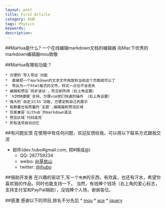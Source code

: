 ```yaml
---
layout: post
title: First Article 
category: 科研
tags: Physics 
keywords: 
description: 
---
```

##MaHua是什么?
    一个在线编辑markdown文档的编辑器
    向Mac下优秀的markdown编辑器mou致敬

##MaHua有哪些功能？

    * 方便的`导入导出`功能
    *  直接把一个markdown的文本文件拖放到当前这个页面就可以了
    *  导出为一个html格式的文件，样式一点也不会丢失
    * 编辑和预览`同步滚动`，所见即所得（右上角设置）
    * `VIM快捷键`支持，方便vim党们快速的操作 （右上角设置）
    * 强大的`自定义CSS`功能，方便定制自己的展示
    * 有数量也有质量的`主题`,编辑器和预览区域
    * 完美兼容`Github`的markdown语法
    * 预览区域`代码高亮`
    * 所有选项自动记忆

##有问题反馈
    在使用中有任何问题，欢迎反馈给我，可以用以下联系方式跟我交流

* 邮件(dev.hubo#gmail.com, 把#换成@)
    * QQ: 287759234
    * weibo: [@草依山](http://weibo.com/ihubo)
    * twitter: [@ihubo](http://twitter.com/ihubo)

##捐助开发者
    在兴趣的驱动下,写一个`免费`的东西，有欣喜，也还有汗水，希望你喜欢我的作品，同时也能支持一下。
    当然，有钱捧个钱场（右上角的爱心标志，支持支付宝和PayPal捐助），没钱捧个人场，谢谢各位。

##感激
    感谢以下的项目,排名不分先后
    * [mou](http://mouapp.com/) 
    * [ace](http://ace.ajax.org/)
    * [jquery](http://jquery.com)


